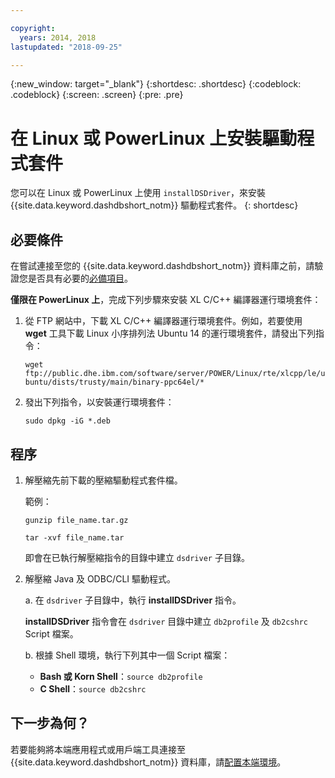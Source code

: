 ```yaml
---

copyright:
  years: 2014, 2018
lastupdated: "2018-09-25"

---
```


<!-- Attribute definitions --> 
{:new_window: target="_blank"}
{:shortdesc: .shortdesc}
{:codeblock: .codeblock}
{:screen: .screen}
{:pre: .pre}

# 在 Linux 或 PowerLinux 上安裝驅動程式套件

您可以在 Linux 或 PowerLinux 上使用 `installDSDriver`，來安裝 {{site.data.keyword.dashdbshort_notm}} 驅動程式套件。
{: shortdesc}

## 必要條件

在嘗試連接至您的 {{site.data.keyword.dashdbshort_notm}} 資料庫之前，請驗證您是否具有必要的[必備項目](connecting.html#prereqs)。

<!-- Download the Db2 driver package for your operating system from the web console and install it. -->

**僅限在 PowerLinux 上**，完成下列步驟來安裝 XL C/C++ 編譯器運行環境套件：

1. 從 FTP 網站中，下載 XL C/C++ 編譯器運行環境套件。例如，若要使用 **wget** 工具下載 Linux 小序排列法 Ubuntu 14 的運行環境套件，請發出下列指令：
 

   `wget ftp://public.dhe.ibm.com/software/server/POWER/Linux/rte/xlcpp/le/ubuntu/dists/trusty/main/binary-ppc64el/*`
2. 發出下列指令，以安裝運行環境套件：

   `sudo dpkg -iG *.deb` 

## 程序

1. 解壓縮先前下載的壓縮驅動程式套件檔。

   範例： 

   `gunzip file_name.tar.gz`

   `tar -xvf file_name.tar`

    即會在已執行解壓縮指令的目錄中建立 `dsdriver` 子目錄。
2. 解壓縮 Java 及 ODBC/CLI 驅動程式。

   a. 在 `dsdriver` 子目錄中，執行 **installDSDriver** 指令。
   
   **installDSDriver** 指令會在 `dsdriver` 目錄中建立 `db2profile` 及 `db2cshrc` Script 檔案。

   b. 根據 Shell 環境，執行下列其中一個 Script 檔案：

   - **Bash 或 Korn Shell**：`source db2profile`
   - **C Shell**：`source db2cshrc`

## 下一步為何？

若要能夠將本端應用程式或用戶端工具連接至 {{site.data.keyword.dashdbshort_notm}} 資料庫，請[配置本端環境](driver_pkg_cfg.html)。   




